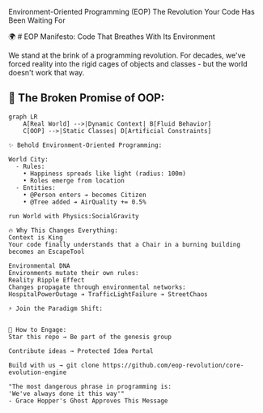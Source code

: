 Environment-Oriented Programming (EOP)
The Revolution Your Code Has Been Waiting For


🌍 # EOP Manifesto: Code That Breathes With Its Environment  

We stand at the brink of a programming revolution. For decades, we've forced reality into the rigid cages of objects and classes - but the world doesn't work that way.  

## 🚫 The Broken Promise of OOP:
```mermaid
graph LR
    A[Real World] -->|Dynamic Context| B[Fluid Behavior]
    C[OOP] -->|Static Classes| D[Artificial Constraints]

✨ Behold Environment-Oriented Programming:

World City:
  - Rules: 
    • Happiness spreads like light (radius: 100m)
    • Roles emerge from location
  - Entities:
    • @Person enters ➔ becomes Citizen
    • @Tree added ➔ AirQuality += 0.5%

run World with Physics:SocialGravity

🔥 Why This Changes Everything:
Context is King
Your code finally understands that a Chair in a burning building becomes an EscapeTool

Environmental DNA
Environments mutate their own rules:
Reality Ripple Effect
Changes propagate through environmental networks:
HospitalPowerOutage ➔ TrafficLightFailure ➔ StreetChaos

⚡ Join the Paradigm Shift:


🌱 How to Engage:
Star this repo → Be part of the genesis group

Contribute ideas → Protected Idea Portal

Build with us → git clone https://github.com/eop-revolution/core-evolution-engine

"The most dangerous phrase in programming is:
'We've always done it this way'"
- Grace Hopper's Ghost Approves This Message

